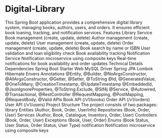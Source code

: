 # Digital-Library
This Spring Boot application provides a comprehensive digital library system, managing books, authors, users, and orders. It ensures efficient book loaning, tracking, and notification services.
Features
Library Service
Book management (create, update, delete)
Author management (create, update, delete)
User management (create, update, delete)
Order management (create, update, delete)
Book search by name or ISBN
User validation and loan eligibility check
Book availability tracking
Notification Service
Notification microservice using composite keys
Real-time notifications for book availability and order updates
Technical Details
Dependencies
Spring Boot Starter Web
MySQL Driver
Spring JPA
Lombok
Hibernate Envers
Annotations
@Entity, @Builder, @NoArgsConstructor, @AllArgsConstructor, @Getter, @Setter, @ToString
@Id, @GeneratedValue, @OneToMany, @CreationTimestamp, @UpdateTimestamp
@EmbeddedId, @JsonIgnoreProperties, @ToString.Exclude, @Slf4j
@Service, @Autowired, @Transactional, @RestController
@RequestMapping, @PostMapping, @RequestBody, @Valid
APIs
Book API (/v1/books)
Order API (/v1/orders)
User API (/v1/users)
Project Structure
The project consists of two packages:
library
Entities (Author, Book, Order, UserInfo)
Repositories (Book, Order, User)
Services (Author, Book, Catalogue, Inventory, Order, User)
Controllers (Book, Order, User)
Exceptions (Book, User, Order)
Enums (Book Status, User Status, Order Status, User Type)
notification
Notification microservice using composite keys
